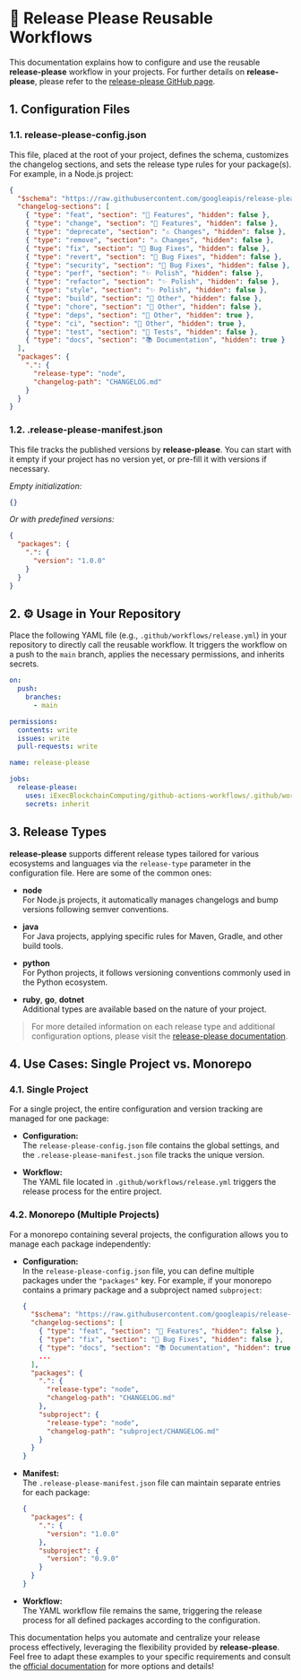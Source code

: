 # 🚀 Release Please Reusable Workflows

This documentation explains how to configure and use the reusable **release-please** workflow in your projects. For further details on **release-please**, please refer to the [release-please GitHub page](https://github.com/googleapis/release-please).

## 1. Configuration Files

### 1.1. release-please-config.json

This file, placed at the root of your project, defines the schema, customizes the changelog sections, and sets the release type rules for your package(s). For example, in a Node.js project:

```json
{
  "$schema": "https://raw.githubusercontent.com/googleapis/release-please/main/schemas/config.json",
  "changelog-sections": [
    { "type": "feat", "section": "🚀 Features", "hidden": false },
    { "type": "change", "section": "🚀 Features", "hidden": false },
    { "type": "deprecate", "section": "⚠️ Changes", "hidden": false },
    { "type": "remove", "section": "⚠️ Changes", "hidden": false },
    { "type": "fix", "section": "🐞 Bug Fixes", "hidden": false },
    { "type": "revert", "section": "🐞 Bug Fixes", "hidden": false },
    { "type": "security", "section": "🐞 Bug Fixes", "hidden": false },
    { "type": "perf", "section": "✨ Polish", "hidden": false },
    { "type": "refactor", "section": "✨ Polish", "hidden": false },
    { "type": "style", "section": "✨ Polish", "hidden": false },
    { "type": "build", "section": "🧰 Other", "hidden": false },
    { "type": "chore", "section": "🧰 Other", "hidden": false },
    { "type": "deps", "section": "🧰 Other", "hidden": true },
    { "type": "ci", "section": "🧰 Other", "hidden": true },
    { "type": "test", "section": "🧪 Tests", "hidden": false },
    { "type": "docs", "section": "📚 Documentation", "hidden": true }
  ],
  "packages": {
    ".": {
      "release-type": "node",
      "changelog-path": "CHANGELOG.md"
    }
  }
}
```

### 1.2. .release-please-manifest.json

This file tracks the published versions by **release-please**. You can start with it empty if your project has no version yet, or pre-fill it with versions if necessary.

*Empty initialization:*

```json
{}
```

*Or with predefined versions:*

```json
{
  "packages": {
    ".": {
      "version": "1.0.0"
    }
  }
}
```

## 2. ⚙️ Usage in Your Repository

Place the following YAML file (e.g., `.github/workflows/release.yml`) in your repository to directly call the reusable workflow. It triggers the workflow on a push to the `main` branch, applies the necessary permissions, and inherits secrets.

```yaml
on:
  push:
    branches:
      - main

permissions:
  contents: write
  issues: write
  pull-requests: write

name: release-please

jobs:
  release-please:
    uses: iExecBlockchainComputing/github-actions-workflows/.github/workflows/release-please.yml@release-please-v2.0.0
    secrets: inherit
```

## 3. Release Types

**release-please** supports different release types tailored for various ecosystems and languages via the `release-type` parameter in the configuration file. Here are some of the common ones:

- **node**  
  For Node.js projects, it automatically manages changelogs and bump versions following semver conventions.

- **java**  
  For Java projects, applying specific rules for Maven, Gradle, and other build tools.

- **python**  
  For Python projects, it follows versioning conventions commonly used in the Python ecosystem.

- **ruby**, **go**, **dotnet**  
  Additional types are available based on the nature of your project.

> For more detailed information on each release type and additional configuration options, please visit the [release-please documentation](https://github.com/googleapis/release-please).

## 4. Use Cases: Single Project vs. Monorepo

### 4.1. Single Project

For a single project, the entire configuration and version tracking are managed for one package:

- **Configuration:**  
  The `release-please-config.json` file contains the global settings, and the `.release-please-manifest.json` file tracks the unique version.

- **Workflow:**  
  The YAML file located in `.github/workflows/release.yml` triggers the release process for the entire project.

### 4.2. Monorepo (Multiple Projects)

For a monorepo containing several projects, the configuration allows you to manage each package independently:

- **Configuration:**  
  In the `release-please-config.json` file, you can define multiple packages under the `"packages"` key. For example, if your monorepo contains a primary package and a subproject named `subproject`:

  ```json
  {
    "$schema": "https://raw.githubusercontent.com/googleapis/release-please/main/schemas/config.json",
    "changelog-sections": [
      { "type": "feat", "section": "🚀 Features", "hidden": false },
      { "type": "fix", "section": "🐞 Bug Fixes", "hidden": false },
      { "type": "docs", "section": "📚 Documentation", "hidden": true },
      ...
    ],
    "packages": {
      ".": {
        "release-type": "node",
        "changelog-path": "CHANGELOG.md"
      },
      "subproject": {
        "release-type": "node",
        "changelog-path": "subproject/CHANGELOG.md"
      }
    }
  }
  ```

- **Manifest:**  
  The `.release-please-manifest.json` file can maintain separate entries for each package:

  ```json
  {
    "packages": {
      ".": {
        "version": "1.0.0"
      },
      "subproject": {
        "version": "0.9.0"
      }
    }
  }
  ```

- **Workflow:**  
  The YAML workflow file remains the same, triggering the release process for all defined packages according to the configuration.

This documentation helps you automate and centralize your release process effectively, leveraging the flexibility provided by **release-please**. Feel free to adapt these examples to your specific requirements and consult the [official documentation](https://github.com/googleapis/release-please) for more options and details!